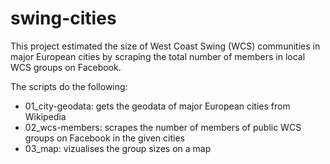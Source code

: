 # swing-cities
This project estimated the size of West Coast Swing (WCS) communities in major European cities by scraping the total number of members in local WCS groups on Facebook.

The scripts do the following:

- 01_city-geodata: gets the geodata of major European cities from Wikipedia  
- 02_wcs-members: scrapes the number of members of public WCS groups on Facebook in the given cities  
- 03_map: vizualises the group sizes on a map
